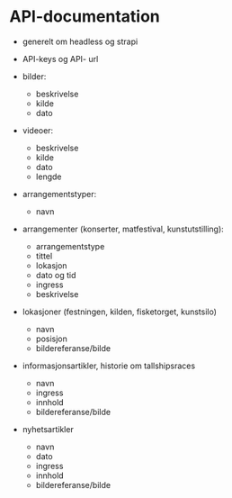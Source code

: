 # API-documentation

- generelt om headless og strapi
- API-keys og API- url
- bilder:
  - beskrivelse
  - kilde
  - dato
- videoer:
  - beskrivelse
  - kilde
  - dato
  - lengde
- arrangementstyper:
  - navn
- arrangementer (konserter, matfestival, kunstutstilling):
  - arrangementstype
  - tittel
  - lokasjon
  - dato og tid
  - ingress
  - beskrivelse

- lokasjoner (festningen, kilden, fisketorget, kunstsilo)
   - navn
   - posisjon
   - bildereferanse/bilde
     
- informasjonsartikler, historie om tallshipsraces
  - navn
  - ingress
  - innhold
  - bildereferanse/bilde
    
- nyhetsartikler
  - navn
  - dato
  - ingress
  - innhold
  - bildereferanse/bilde
